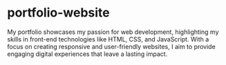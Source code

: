 # portfolio-website
My portfolio showcases my passion for web development, highlighting my skills in front-end technologies like HTML, CSS, and JavaScript. With a focus on creating responsive and user-friendly websites, I aim to provide engaging digital experiences that leave a lasting impact.
